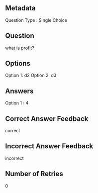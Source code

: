 ## Metadata
Question Type : Single Choice

## Question
what is profit?

## Options
Option 1: d2
Option 2: d3

## Answers
Option 1 : 4

## Correct Answer Feedback
correct

## Incorrect Answer Feedback
incorrect

## Number of Retries
0

